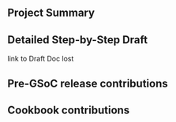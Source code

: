 ## Project Summary

## Detailed Step-by-Step Draft

link to Draft Doc lost

## Pre-GSoC release contributions


## Cookbook contributions